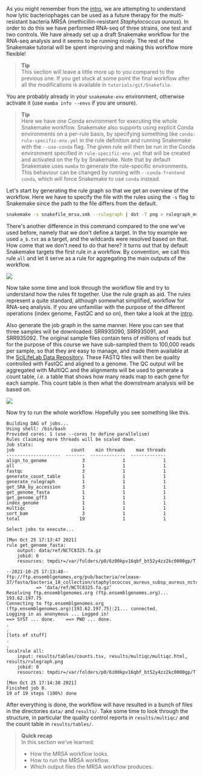 As you might remember from the [intro](introduction), we are attempting to
understand how lytic bacteriophages can be used as a future therapy for the
multi-resistant bacteria MRSA (methicillin-resistant _Staphylococcus aureus_).
In order to do this we have performed RNA-seq of three strains, one test and
two controls. We have already set up a draft Snakemake workflow for the RNA-seq
analysis and it seems to be running nicely. The rest of the Snakemake tutorial
will be spent improving and making this workflow more flexible!

> **Tip** <br>
> This section will leave a little more up to you compared to the previous
> one. If you get stuck at some point the final workflow after all the
> modifications is available in `tutorials/git/Snakefile`.

You are probably already in your `snakemake-env` environment, otherwise
activate it (use `mamba info --envs` if you are unsure).

> **Tip** <br>
> Here we have one Conda environment for executing the whole Snakemake
> workflow. Snakemake also supports using explicit Conda environments on
> a per-rule basis, by specifying something like `conda:
> rule-specific-env.yml` in the rule definition and running Snakemake with
> the `--use-conda` flag. The given rule will then be run in the Conda
> environment specified in `rule-specific-env.yml` that will be created and
> activated on the fly by Snakemake. Note that by default Snakemake uses
> `mamba` to generate the rule-specific environments. This behaviour can be
> changed by running with `--conda-frontend conda`, which will force
> Snakemake to use `conda` instead.

Let's start by generating the rule graph so that we get an overview of the
workflow. Here we have to specify the file with the rules using the `-s`
flag to Snakemake since the path to the file differs from the default.

```bash
snakemake -s snakefile_mrsa.smk --rulegraph | dot -T png > rulegraph_mrsa.png
```

There's another difference in this command compared to the one we've used
before, namely that we don't define a target. In the toy example we used
`a_b.txt` as a target, and the wildcards were resolved based on that.
How come that we don't need to do that here? It turns out that by default
Snakemake targets the first rule in a workflow. By convention, we call this rule
`all` and let it serve as a rule for aggregating the main outputs of the
workflow.

![](images/rulegraph_mrsa.svg)

Now take some time and look through the workflow file and try to understand how
the rules fit together. Use the rule graph as aid. The rules represent a quite
standard, although somewhat simplified, workflow for RNA-seq analysis. If you
are unfamiliar with the purpose of the different operations (index genome,
FastQC and so on), then take a look at the [intro](introduction).

Also generate the job graph in the same manner. Here you can see that three
samples will be downloaded: SRR935090, SRR935091, and SRR935092. The
original sample files contain tens of millions of reads but for the purpose
of this course we have sub-sampled them to 100,000 reads per sample, so that
they are easy to manage, and made them available at the [SciLifeLab Data
Repository](https://figshare.scilifelab.se/articles/educational_resource/MRSA_case_study_example_data/22246417).
These FASTQ files will then be quality controlled with FastQC and aligned to
a genome. The QC output will be aggregated with MultiQC and the alignments
will be used to generate a count table, *i.e.* a table that shows how many
reads map to each gene for each sample. This count table is then what the
downstream analysis will be based on.

![](images/dag_mrsa.svg)

Now try to run the whole workflow. Hopefully you see something like this.

```no-highlight
Building DAG of jobs...
Using shell: /bin/bash
Provided cores: 1 (use --cores to define parallelism)
Rules claiming more threads will be scaled down.
Job stats:
job                     count    min threads    max threads
--------------------  -------  -------------  -------------
align_to_genome             3              1              1
all                         1              1              1
fastqc                      3              1              1
generate_count_table        1              1              1
generate_rulegraph          1              1              1
get_SRA_by_accession        3              1              1
get_genome_fasta            1              1              1
get_genome_gff3             1              1              1
index_genome                1              1              1
multiqc                     1              1              1
sort_bam                    3              1              1
total                      19              1              1

Select jobs to execute...

[Mon Oct 25 17:13:47 2021]
rule get_genome_fasta:
    output: data/ref/NCTC8325.fa.gz
    jobid: 6
    resources: tmpdir=/var/folders/p0/6z00kpv16qbf_bt52y4zz2kc0000gp/T

--2021-10-25 17:13:48--  ftp://ftp.ensemblgenomes.org/pub/bacteria/release-37/fasta/bacteria_18_collection/staphylococcus_aureus_subsp_aureus_nctc_8325/dna//Staphylococcus_aureus_subsp_aureus_nctc_8325.ASM1342v1.dna_rm.toplevel.fa.gz
           => ‘data/ref/NCTC8325.fa.gz’
Resolving ftp.ensemblgenomes.org (ftp.ensemblgenomes.org)... 193.62.197.75
Connecting to ftp.ensemblgenomes.org (ftp.ensemblgenomes.org)|193.62.197.75|:21... connected.
Logging in as anonymous ... Logged in!
==> SYST ... done.    ==> PWD ... done.
.
.
[lots of stuff]
.
.
localrule all:
    input: results/tables/counts.tsv, results/multiqc/multiqc.html, results/rulegraph.png
    jobid: 0
    resources: tmpdir=/var/folders/p0/6z00kpv16qbf_bt52y4zz2kc0000gp/T

[Mon Oct 25 17:14:38 2021]
Finished job 0.
19 of 19 steps (100%) done
```

After everything is done, the workflow will have resulted in a bunch of files in
the directories `data/` and `results/`. Take some time to look through the
structure, in particular the quality control reports in `results/multiqc/` and
the count table in `results/tables/`.

> **Quick recap** <br>
> In this section we've learned:
>
> - How the MRSA workflow looks.
> - How to run the MRSA workflow.
> - Which output files the MRSA workflow produces.

